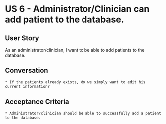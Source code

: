US 6 - Administrator/Clinician can add patient to the database.
=======

User Story
---
As an administrator/clinician, I want to be able to add patients to the database.


Conversation
----
	* If the patients already exists, do we simply want to edit his current information?
	

Acceptance Criteria
----
	* Administrator/clinician should be able to successfully add a patient to the database.